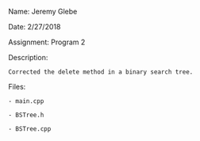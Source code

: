 Name: Jeremy Glebe

Date: 2/27/2018

Assignment: Program 2

Description:

    Corrected the delete method in a binary search tree.
    
Files:

    - main.cpp
    
    - BSTree.h
    
    - BSTree.cpp

